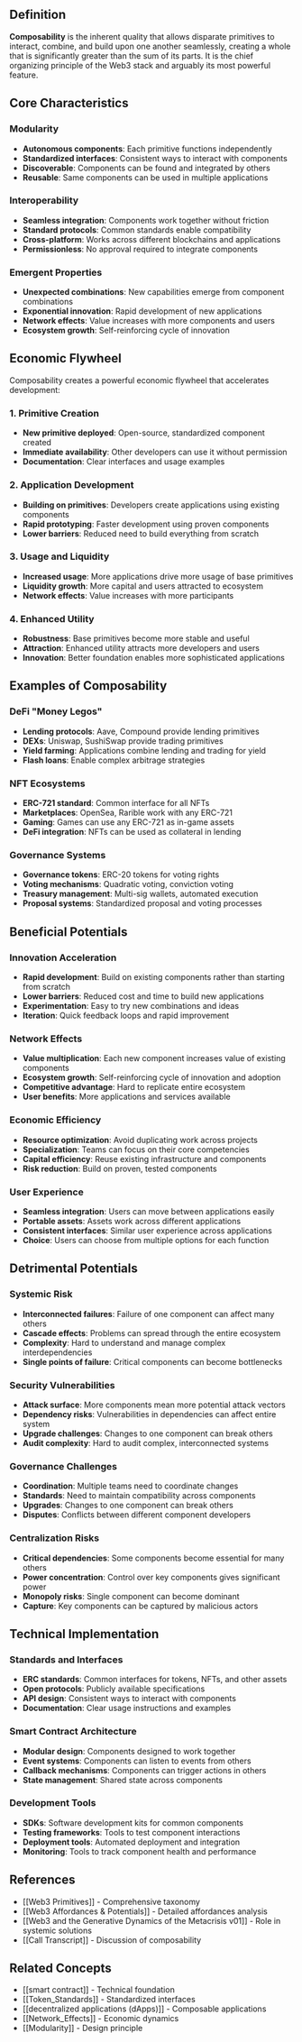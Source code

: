 
## Definition

**Composability** is the inherent quality that allows disparate primitives to interact, combine, and build upon one another seamlessly, creating a whole that is significantly greater than the sum of its parts. It is the chief organizing principle of the Web3 stack and arguably its most powerful feature.

## Core Characteristics

### Modularity
- **Autonomous components**: Each primitive functions independently
- **Standardized interfaces**: Consistent ways to interact with components
- **Discoverable**: Components can be found and integrated by others
- **Reusable**: Same components can be used in multiple applications

### Interoperability
- **Seamless integration**: Components work together without friction
- **Standard protocols**: Common standards enable compatibility
- **Cross-platform**: Works across different blockchains and applications
- **Permissionless**: No approval required to integrate components

### Emergent Properties
- **Unexpected combinations**: New capabilities emerge from component combinations
- **Exponential innovation**: Rapid development of new applications
- **Network effects**: Value increases with more components and users
- **Ecosystem growth**: Self-reinforcing cycle of innovation

## Economic Flywheel

Composability creates a powerful economic flywheel that accelerates development:

### 1. Primitive Creation
- **New primitive deployed**: Open-source, standardized component created
- **Immediate availability**: Other developers can use it without permission
- **Documentation**: Clear interfaces and usage examples

### 2. Application Development
- **Building on primitives**: Developers create applications using existing components
- **Rapid prototyping**: Faster development using proven components
- **Lower barriers**: Reduced need to build everything from scratch

### 3. Usage and Liquidity
- **Increased usage**: More applications drive more usage of base primitives
- **Liquidity growth**: More capital and users attracted to ecosystem
- **Network effects**: Value increases with more participants

### 4. Enhanced Utility
- **Robustness**: Base primitives become more stable and useful
- **Attraction**: Enhanced utility attracts more developers and users
- **Innovation**: Better foundation enables more sophisticated applications

## Examples of Composability

### DeFi "Money Legos"
- **Lending protocols**: Aave, Compound provide lending primitives
- **DEXs**: Uniswap, SushiSwap provide trading primitives
- **Yield farming**: Applications combine lending and trading for yield
- **Flash loans**: Enable complex arbitrage strategies

### NFT Ecosystems
- **ERC-721 standard**: Common interface for all NFTs
- **Marketplaces**: OpenSea, Rarible work with any ERC-721
- **Gaming**: Games can use any ERC-721 as in-game assets
- **DeFi integration**: NFTs can be used as collateral in lending

### Governance Systems
- **Governance tokens**: ERC-20 tokens for voting rights
- **Voting mechanisms**: Quadratic voting, conviction voting
- **Treasury management**: Multi-sig wallets, automated execution
- **Proposal systems**: Standardized proposal and voting processes

## Beneficial Potentials

### Innovation Acceleration
- **Rapid development**: Build on existing components rather than starting from scratch
- **Lower barriers**: Reduced cost and time to build new applications
- **Experimentation**: Easy to try new combinations and ideas
- **Iteration**: Quick feedback loops and rapid improvement

### Network Effects
- **Value multiplication**: Each new component increases value of existing components
- **Ecosystem growth**: Self-reinforcing cycle of innovation and adoption
- **Competitive advantage**: Hard to replicate entire ecosystem
- **User benefits**: More applications and services available

### Economic Efficiency
- **Resource optimization**: Avoid duplicating work across projects
- **Specialization**: Teams can focus on their core competencies
- **Capital efficiency**: Reuse existing infrastructure and components
- **Risk reduction**: Build on proven, tested components

### User Experience
- **Seamless integration**: Users can move between applications easily
- **Portable assets**: Assets work across different applications
- **Consistent interfaces**: Similar user experience across applications
- **Choice**: Users can choose from multiple options for each function

## Detrimental Potentials

### Systemic Risk
- **Interconnected failures**: Failure of one component can affect many others
- **Cascade effects**: Problems can spread through the entire ecosystem
- **Complexity**: Hard to understand and manage complex interdependencies
- **Single points of failure**: Critical components can become bottlenecks

### Security Vulnerabilities
- **Attack surface**: More components mean more potential attack vectors
- **Dependency risks**: Vulnerabilities in dependencies can affect entire system
- **Upgrade challenges**: Changes to one component can break others
- **Audit complexity**: Hard to audit complex, interconnected systems

### Governance Challenges
- **Coordination**: Multiple teams need to coordinate changes
- **Standards**: Need to maintain compatibility across components
- **Upgrades**: Changes to one component can break others
- **Disputes**: Conflicts between different component developers

### Centralization Risks
- **Critical dependencies**: Some components become essential for many others
- **Power concentration**: Control over key components gives significant power
- **Monopoly risks**: Single component can become dominant
- **Capture**: Key components can be captured by malicious actors

## Technical Implementation

### Standards and Interfaces
- **ERC standards**: Common interfaces for tokens, NFTs, and other assets
- **Open protocols**: Publicly available specifications
- **API design**: Consistent ways to interact with components
- **Documentation**: Clear usage instructions and examples

### Smart Contract Architecture
- **Modular design**: Components designed to work together
- **Event systems**: Components can listen to events from others
- **Callback mechanisms**: Components can trigger actions in others
- **State management**: Shared state across components

### Development Tools
- **SDKs**: Software development kits for common components
- **Testing frameworks**: Tools to test component interactions
- **Deployment tools**: Automated deployment and integration
- **Monitoring**: Tools to track component health and performance

## References

- [[Web3 Primitives]] - Comprehensive taxonomy
- [[Web3 Affordances & Potentials]] - Detailed affordances analysis
- [[Web3 and the Generative Dynamics of the Metacrisis v01]] - Role in systemic solutions
- [[Call Transcript]] - Discussion of composability

## Related Concepts

- [[smart contract]] - Technical foundation
- [[Token_Standards]] - Standardized interfaces
- [[decentralized applications (dApps)]] - Composable applications
- [[Network_Effects]] - Economic dynamics
- [[Modularity]] - Design principle

